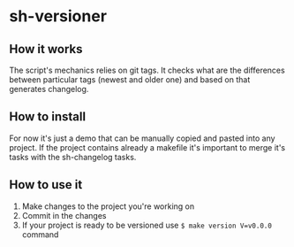 # sh-versioner

## How it works
The script's mechanics relies on git tags. It checks what are the differences between particular tags (newest and older one) and based on that generates changelog.

## How to install
For now it's just a demo that can be manually copied and pasted into any project. If the project contains already a makefile it's important to merge it's tasks with the sh-changelog tasks.

## How to use it
1. Make changes to the project you're working on
2. Commit in the changes
3. If your project is ready to be versioned use `$ make version V=v0.0.0` command
